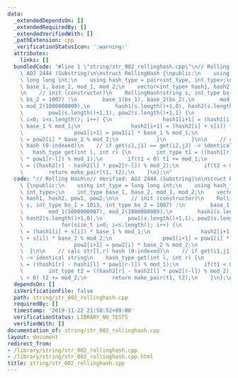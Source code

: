 ```yaml
---
data:
  _extendedDependsOn: []
  _extendedRequiredBy: []
  _extendedVerifiedWith: []
  _pathExtension: cpp
  _verificationStatusIcon: ':warning:'
  attributes:
    links: []
  bundledCode: "#line 1 \"string/str_002_rollinghash.cpp\"\n// Rolling Hash\n// Verified:\
    \ AOJ 2444 (Substring)\n\nstruct RollingHash {\npublic:\n    using int_type =\
    \ long long int;\n    using hash_type = pair<int_type, int_type>;\n    int_type\
    \ base_1, base_2, mod_1, mod_2;\n    vector<int_type> hash1, hash2, pow1, pow2;\n\
    \n    // init (constructor)\n    RollingHash(string s, int_type bs_1 = 1013, int_type\
    \ bs_2 = 1007) :\n        base_1(bs_1), base_2(bs_2),\n        mod_1(1000000007),\
    \ mod_2(1000000009),\n        hash1(s.length()+1,0), hash2(s.length()+1,0),\n\
    \        pow1(s.length()+1,1), pow2(s.length()+1,1) {\n            for(size_t\
    \ i=0; i<s.length(); i++) {\n                hash1[i+1] = (hash1[i] + s[i]) *\
    \ base_1 % mod_1;\n                hash2[i+1] = (hash2[i] + s[i]) * base_2 % mod_2;\n\
    \                pow1[i+1] = pow1[i] * base_1 % mod_1;\n                pow2[i+1]\
    \ = pow2[i] * base_2 % mod_2;\n            }\n        }\n\n    // calc str[l,r)\
    \ hash (0-indexed)\n    // if get(i1,j1) == get(i2,j2) -> identical string\n \
    \   hash_type get(int l, int r) {\n        int_type t1 = ((hash1[r] - hash1[l]\
    \ * pow1[r-l]) % mod_1);\n        if(t1 < 0) t1 += mod_1;\n        int_type t2\
    \ = ((hash2[r] - hash2[l] * pow2[r-l]) % mod_2);\n        if(t2 < 0) t2 += mod_2;\n\
    \        return make_pair(t1, t2);\n    }\n};\n"
  code: "// Rolling Hash\n// Verified: AOJ 2444 (Substring)\n\nstruct RollingHash\
    \ {\npublic:\n    using int_type = long long int;\n    using hash_type = pair<int_type,\
    \ int_type>;\n    int_type base_1, base_2, mod_1, mod_2;\n    vector<int_type>\
    \ hash1, hash2, pow1, pow2;\n\n    // init (constructor)\n    RollingHash(string\
    \ s, int_type bs_1 = 1013, int_type bs_2 = 1007) :\n        base_1(bs_1), base_2(bs_2),\n\
    \        mod_1(1000000007), mod_2(1000000009),\n        hash1(s.length()+1,0),\
    \ hash2(s.length()+1,0),\n        pow1(s.length()+1,1), pow2(s.length()+1,1) {\n\
    \            for(size_t i=0; i<s.length(); i++) {\n                hash1[i+1]\
    \ = (hash1[i] + s[i]) * base_1 % mod_1;\n                hash2[i+1] = (hash2[i]\
    \ + s[i]) * base_2 % mod_2;\n                pow1[i+1] = pow1[i] * base_1 % mod_1;\n\
    \                pow2[i+1] = pow2[i] * base_2 % mod_2;\n            }\n      \
    \  }\n\n    // calc str[l,r) hash (0-indexed)\n    // if get(i1,j1) == get(i2,j2)\
    \ -> identical string\n    hash_type get(int l, int r) {\n        int_type t1\
    \ = ((hash1[r] - hash1[l] * pow1[r-l]) % mod_1);\n        if(t1 < 0) t1 += mod_1;\n\
    \        int_type t2 = ((hash2[r] - hash2[l] * pow2[r-l]) % mod_2);\n        if(t2\
    \ < 0) t2 += mod_2;\n        return make_pair(t1, t2);\n    }\n};\n"
  dependsOn: []
  isVerificationFile: false
  path: string/str_002_rollinghash.cpp
  requiredBy: []
  timestamp: '2019-11-22 21:50:52+09:00'
  verificationStatus: LIBRARY_NO_TESTS
  verifiedWith: []
documentation_of: string/str_002_rollinghash.cpp
layout: document
redirect_from:
- /library/string/str_002_rollinghash.cpp
- /library/string/str_002_rollinghash.cpp.html
title: string/str_002_rollinghash.cpp
---
```

